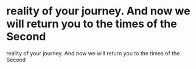 # reality of your journey. And now we will return you to the times of the Second

reality of your journey. And now we will return you to the times of the Second